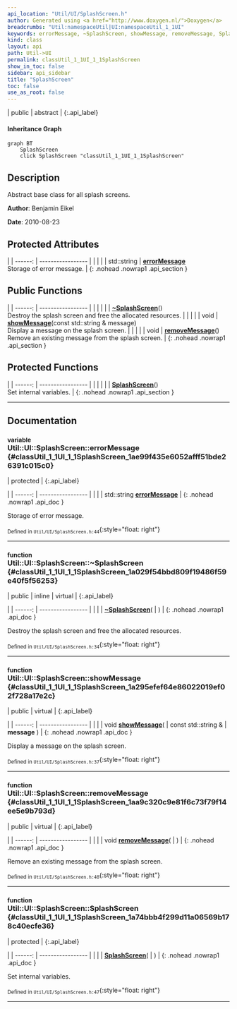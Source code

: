 ```yaml
---
api_location: "Util/UI/SplashScreen.h"
author: Generated using <a href="http://www.doxygen.nl/">Doxygen</a>
breadcrumbs: "Util:namespaceUtil|UI:namespaceUtil_1_1UI"
keywords: errorMessage, ~SplashScreen, showMessage, removeMessage, SplashScreen, createSplashScreen, SplashScreen, SplashScreen
kind: class
layout: api
path: Util->UI
permalink: classUtil_1_1UI_1_1SplashScreen
show_in_toc: false
sidebar: api_sidebar
title: "SplashScreen"
toc: false
use_as_root: false
---
```


| public | abstract |
{:.api_label}

#### Inheritance Graph

```mermaid
graph BT
	SplashScreen
	click SplashScreen "classUtil_1_1UI_1_1SplashScreen"
```

## Description



Abstract base class for all splash screens.



**Author**: Benjamin Eikel



**Date**: 2010-08-23





## Protected Attributes

|
| ------: | ----------------- |
|  | |
| std::string | **[errorMessage](#classUtil_1_1UI_1_1SplashScreen_1ae99f435e6052afff51bde26391c015c0)**  <br/> Storage of error message. |
{: .nohead .nowrap1 .api_section }


## Public Functions

|
| ------: | ----------------- |
|  | |
|  | **[~SplashScreen](#classUtil_1_1UI_1_1SplashScreen_1a029f54bbd809f19486f59e40f5f56253)**() <br/> Destroy the splash screen and free the allocated resources. |
|  | |
| void | **[showMessage](#classUtil_1_1UI_1_1SplashScreen_1a295efef64e86022019ef02f728a17e2c)**(const std::string & message) <br/> Display a message on the splash screen. |
|  | |
| void | **[removeMessage](#classUtil_1_1UI_1_1SplashScreen_1aa9c320c9e81f6c73f79f14ee5e9b793d)**() <br/> Remove an existing message from the splash screen. |
{: .nohead .nowrap1 .api_section }


## Protected Functions

|
| ------: | ----------------- |
|  | |
|  | **[SplashScreen](#classUtil_1_1UI_1_1SplashScreen_1a74bbb4f299d11a06569b178c40ecfe36)**() <br/> Set internal variables. |
{: .nohead .nowrap1 .api_section }


-------------------------------------------------------------------

## Documentation

### <small>variable</small><br/> Util::UI::SplashScreen::errorMessage {#classUtil_1_1UI_1_1SplashScreen_1ae99f435e6052afff51bde26391c015c0}

| protected |
{:.api_label}

|
| ------: | ----------------- |
|  |
| std::string **[errorMessage](#classUtil_1_1UI_1_1SplashScreen_1ae99f435e6052afff51bde26391c015c0)**  |
{: .nohead .nowrap1 .api_doc }

Storage of error message.





<sub>Defined in `Util/UI/SplashScreen.h:44`</sub>{:style="float: right"}

-------------------------------------------------------------------

### <small>function</small><br/> Util::UI::SplashScreen::~SplashScreen {#classUtil_1_1UI_1_1SplashScreen_1a029f54bbd809f19486f59e40f5f56253}

| public | inline | virtual |
{:.api_label}

|
| ------: | ----------------- |
|  |
|  **[~SplashScreen](#classUtil_1_1UI_1_1SplashScreen_1a029f54bbd809f19486f59e40f5f56253)**( |  ) |
{: .nohead .nowrap1 .api_doc }

Destroy the splash screen and free the allocated resources.





<sub>Defined in `Util/UI/SplashScreen.h:34`</sub>{:style="float: right"}

-------------------------------------------------------------------

### <small>function</small><br/> Util::UI::SplashScreen::showMessage {#classUtil_1_1UI_1_1SplashScreen_1a295efef64e86022019ef02f728a17e2c}

| public | virtual |
{:.api_label}

|
| ------: | ----------------- |
|  |
| void **[showMessage](#classUtil_1_1UI_1_1SplashScreen_1a295efef64e86022019ef02f728a17e2c)**( | const std::string & | **message** ) |
{: .nohead .nowrap1 .api_doc }

Display a message on the splash screen.





<sub>Defined in `Util/UI/SplashScreen.h:37`</sub>{:style="float: right"}

-------------------------------------------------------------------

### <small>function</small><br/> Util::UI::SplashScreen::removeMessage {#classUtil_1_1UI_1_1SplashScreen_1aa9c320c9e81f6c73f79f14ee5e9b793d}

| public | virtual |
{:.api_label}

|
| ------: | ----------------- |
|  |
| void **[removeMessage](#classUtil_1_1UI_1_1SplashScreen_1aa9c320c9e81f6c73f79f14ee5e9b793d)**( |  ) |
{: .nohead .nowrap1 .api_doc }

Remove an existing message from the splash screen.





<sub>Defined in `Util/UI/SplashScreen.h:40`</sub>{:style="float: right"}

-------------------------------------------------------------------

### <small>function</small><br/> Util::UI::SplashScreen::SplashScreen {#classUtil_1_1UI_1_1SplashScreen_1a74bbb4f299d11a06569b178c40ecfe36}

| protected |
{:.api_label}

|
| ------: | ----------------- |
|  |
|  **[SplashScreen](#classUtil_1_1UI_1_1SplashScreen_1a74bbb4f299d11a06569b178c40ecfe36)**( |  ) |
{: .nohead .nowrap1 .api_doc }

Set internal variables.





<sub>Defined in `Util/UI/SplashScreen.h:47`</sub>{:style="float: right"}

-------------------------------------------------------------------

